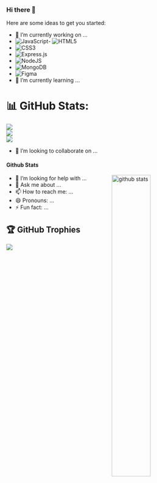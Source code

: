 ### Hi there 👋


<!-- **albe68/albe68** is a ✨ _special_ ✨ repository because its `README.md` (this file) appears on your GitHub profile.
 -->
Here are some ideas to get you started:

- 🔭 I’m currently working on ...
- ![JavaScript](https://img.shields.io/badge/javascript-%23323330.svg?style=for-the-badge&logo=javascript&logoColor=%23F7DF1E)- ![HTML5](https://img.shields.io/badge/html5-%23E34F26.svg?style=for-the-badge&logo=html5&logoColor=white)
-  ![CSS3](https://img.shields.io/badge/css3-%231572B6.svg?style=for-the-badge&logo=css3&logoColor=white)
-  ![Express.js](https://img.shields.io/badge/express.js-%23404d59.svg?style=for-the-badge&logo=express&logoColor=%2361DAFB)
-  ![NodeJS](https://img.shields.io/badge/node.js-6DA55F?style=for-the-badge&logo=node.js&logoColor=white)
-  ![MongoDB](https://img.shields.io/badge/MongoDB-%234ea94b.svg?style=for-the-badge&logo=mongodb&logoColor=white)
-  	![Figma](https://img.shields.io/badge/figma-%23F24E1E.svg?style=for-the-badge&logo=figma&logoColor=white) 
- 🌱 I’m currently learning ...


# 📊 GitHub Stats:
![](https://github-readme-stats.vercel.app/api?username=albe68&theme=dark&hide_border=false&include_all_commits=true&count_private=true)<br/>
![](https://github-readme-streak-stats.herokuapp.com/?user=albe68&theme=dark&hide_border=false)<br/>
![](https://github-readme-stats.vercel.app/api/top-langs/?username=albe68&theme=dark&hide_border=false&include_all_commits=true&count_private=true&layout=compact)

- 👯 I’m looking to collaborate on ...
#### Github Stats
<img src="https://github-readme-stats.vercel.app/api?username={albe68}&show_icons=true&theme=gotham" alt="github stats" width="45%" align="right"/>

- 🤔 I’m looking for help with ...
- 💬 Ask me about ...
- 📫 How to reach me: ...
- 😄 Pronouns: ...
- ⚡ Fun fact: ...
## 🏆 GitHub Trophies
![](https://github-profile-trophy.vercel.app/?username=albe68&theme=radical&no-frame=false&no-bg=false&margin-w=4)

